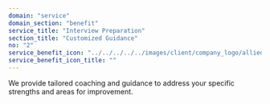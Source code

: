 ```yaml
---
domain: "service"
domain_section: "benefit"
service_title: "Interview Preparation"
section_title: "Customized Guidance"
no: "2"
service_benefit_icon: "../../../../../images/client/company_logo/allied-marketing.png"
service_benefit_icon_title: ""
---
```


We provide tailored coaching and guidance to address your specific strengths and areas for improvement.